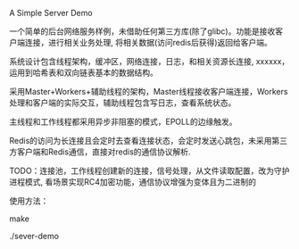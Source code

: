 A Simple Server Demo

一个简单的后台网络服务样例，未借助任何第三方库(除了glibc)。功能是接收客户端连接，进行相关业务处理, 将相关数据(访问redis后获得)返回给客户端。

系统设计包含线程架构，缓冲区，网络连接，日志，和相关资源长连接, xxxxxx，运用到哈希表和双向链表基本的数据结构。

采用Master+Workers+辅助线程的架构，Master线程接收客户端连接，Workers处理和客户端的实际交互，辅助线程包含写日志，查看系统状态。

主线程和工作线程都采用异步非阻塞的模式，EPOLL的边缘触发。

Redis的访问为长连接且会定时去查看连接状态，会定时发送心跳包，未采用第三方客户端和Redis通信，直接对redis的通信协议解析.

TODO：连接池，工作线程创建新的连接，信号处理，从文件读取配置，改为守护进程模式, 看场景实现RC4加密功能，通信协议增强为变体且为二进制的

使用方法：

make

./sever-demo